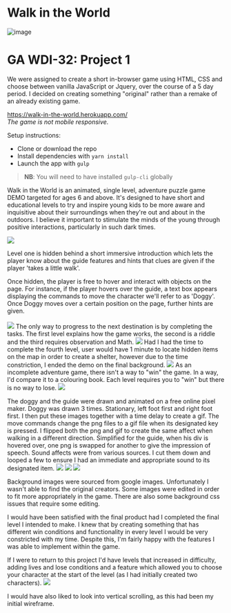 # Walk in the World

![image](https://ga-dash.s3.amazonaws.com/production/assets/logo-9f88ae6c9c3871690e33280fcf557f33.png)
# GA WDI-32: Project 1
We were assigned to create a short in-browser game using HTML, CSS and choose between vanilla JavaScript or Jquery, over the course of a 5 day period.
I decided on creating something "original" rather than a remake of an already existing game.

https://walk-in-the-world.herokuapp.com/<br>
<em>The game is not mobile responsive.</em>

Setup instructions:
- Clone or download the repo
- Install dependencies with `yarn install`
- Launch the app with `gulp`

>**NB**: You will need to have installed `gulp-cli` globally



Walk in the World is an animated, single level, adventure puzzle game DEMO targeted for ages 6 and above. It's designed to have short and educational levels to try and inspire young kids to be more aware and inquisitive about their surroundings when they're out and about in the outdoors. I believe it important to stimulate the minds of the young through positive interactions, particularly in such dark times.

<img src="src/images/1.png">

Level one is hidden behind a short immersive introduction which lets the player know about the guide features and hints that clues are given if the player 'takes a little walk'.

Once hidden, the player is free to hover and interact with objects on the page. For instance, if the player hovers over the guide, a text box appears displaying the commands to move the character we'll refer to as 'Doggy'. Once Doggy moves over a certain position on the page, further hints are given.<br><br>
<img src="src/images/2.png">
The only way to progress to the next destination is by completing the tasks. The first level explains how the game works, the second is a riddle and the third requires observation and Math.
<img src="src/images/3.png">
 Had I had the time to complete the fourth level, user would have 1 minute to locate hidden items on the map in order to create a shelter, however due to the time constriction, I ended the demo on the final background.
<img src="src/images/4.png">
As an incomplete adventure game, there isn't a way to "win" the game.
In a way, I'd compare it to a colouring book. Each level requires you to "win" but there is no way to lose.
<img src="src/images/win.png">


The doggy and the guide were drawn and animated on a free online pixel maker.
Doggy was drawn 3 times. Stationary, left foot first and right foot first. I then put these images together with a time delay to create a gif. The move commands change the png files to a gif file when its designated key is pressed. I flipped both the png and gif to create the same affect when walking in a different direction.
Simplified for the guide, when his div is hovered over, one png is swapped for another to give the impression of speech.
Sound affects were from various sources. I cut them down and looped a few to ensure I had an immediate and appropriate sound to its designated item.
<img class="readme-dog" src="src/images/dog_right.gif">
<img src="src/images/mv.png">
<img src="src/images/stp.png">

Background images were sourced from google images. Unfortunately I wasn't able to find the original creators.
Some images were edited in order to fit more appropriately in the game.
There are also some background css issues that require some editing.

I would have been satisfied with the final product had I completed the final level I intended to make. I knew that by creating something that has different win conditions and functionality in every level I would be very constricted with my time. Despite this, I'm fairly happy with the features I was able to implement within the game.

If I were to return to this project I'd have levels that increased in difficulty, adding lives and lose conditions and a feature which allowed you to choose your character at the start of the level (as I had initially created two characters).
<img src="src/images/standingwhale.png">

I would have also liked to look into vertical scrolling, as this had been my initial wireframe.
